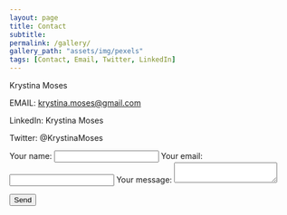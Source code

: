 ```yaml
---
layout: page
title: Contact
subtitle:
permalink: /gallery/
gallery_path: "assets/img/pexels"
tags: [Contact, Email, Twitter, LinkedIn]
---
```


Krystina Moses

EMAIL: krystina.moses@gmail.com

LinkedIn: Krystina Moses

Twitter: @KrystinaMoses

<form
  action="https://formspree.io/f/xleobgqn"
  method="POST"
>
  <label>
    Your name:
    <input type="text" name="name">
  </label>
  
  <label>
    Your email:
    <input type="text" name="_replyto">
  </label>
  
  <label>
    Your message:
    <textarea name="message"></textarea>
  </label>

  <!-- your other form fields go here -->

  <button type="submit">Send</button>
</form>
